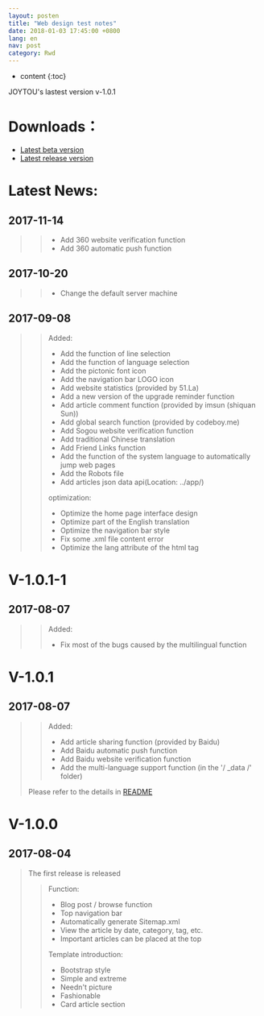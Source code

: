 ```yaml
---
layout: posten
title: "Web design test notes"
date: 2018-01-03 17:45:00 +0800
lang: en
nav: post
category: Rwd
---
```


* content
{:toc}

JOYTOU's lastest version v-1.0.1
<!-- more -->
# Downloads：
- [Latest beta version](https://github.com/joytou/joytou.github.io/archive/master.zip)
- [Latest release version](https://github.com/joytou/joytou.github.io/archive/1.0.1-1.zip)

# Latest News:
## 2017-11-14
>> - Add 360 website verification function
>> - Add 360 automatic push function

## 2017-10-20
>> - Change the default server machine

## 2017-09-08
>> Added:
>> - Add the function of line selection
>> - Add the function of language selection
>> - Add the pictonic font icon
>> - Add the navigation bar LOGO icon
>> - Add website statistics (provided by 51.La)
>> - Add a new version of the upgrade reminder function
>> - Add article comment function (provided by imsun (shiquan Sun))
>> - Add global search function (provided by codeboy.me)
>> - Add Sogou website verification function
>> - Add traditional Chinese translation
>> - Add Friend Links function
>> - Add the function of the system language to automatically jump web pages
>> - Add the Robots file
>> - Add articles json data api(Location: ../app/)
>> 
>> optimization:
>> - Optimize the home page interface design
>> - Optimize part of the English translation
>> - Optimize the navigation bar style
>> - Fix some .xml file content error
>> - Optimize the lang attribute of the html tag

# V-1.0.1-1
## 2017-08-07
>> Added:
>> - Fix most of the bugs caused by the multilingual function

# V-1.0.1
## 2017-08-07
>> Added:
>> - Add article sharing function (provided by Baidu)
>> - Add Baidu automatic push function
>> - Add Baidu website verification function
>> - Add the multi-language support function (in the '/ _data /' folder)
> 
> Please refer to the details in [README](https://github.com/joytou/joytou.github.io/blob/master/README.md)

# V-1.0.0
## 2017-08-04
> The first release is released
>> Function:
>> - Blog post / browse function
>> - Top navigation bar
>> - Automatically generate Sitemap.xml
>> - View the article by date, category, tag, etc.
>> - Important articles can be placed at the top
>>
>> Template introduction:
>> - Bootstrap style
>> - Simple and extreme
>> - Needn't picture
>> - Fashionable
>> - Card article section

